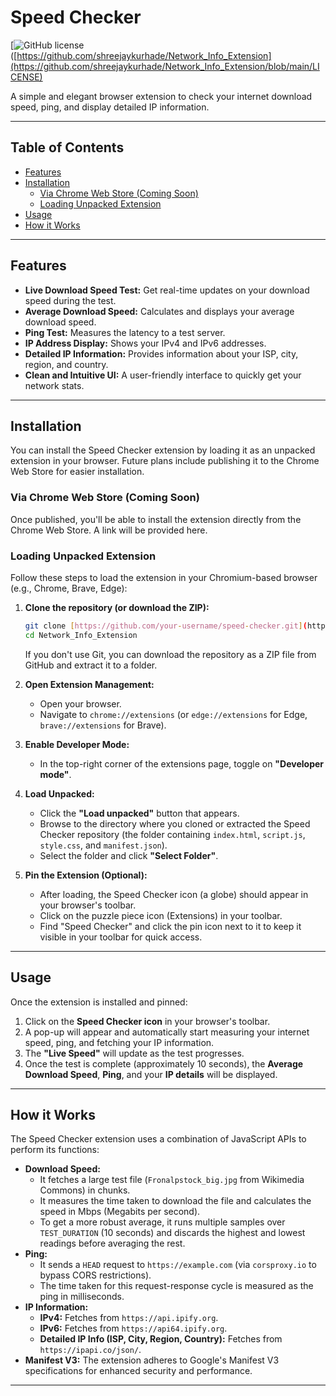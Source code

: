 # Speed Checker

[![GitHub license](https://img.shields.io/badge/license-MIT-blue.svg)([https://github.com/shreejaykurhade/Network_Info_Extension](https://github.com/shreejaykurhade/Network_Info_Extension/blob/main/LICENSE)


A simple and elegant browser extension to check your internet download speed, ping, and display detailed IP information.

---

## Table of Contents

-   [Features](#features)
-   [Installation](#installation)
    -   [Via Chrome Web Store (Coming Soon)](#via-chrome-web-store-coming-soon)
    -   [Loading Unpacked Extension](#loading-unpacked-extension)
-   [Usage](#usage)
-   [How it Works](#how-it-works)

---

## Features

* **Live Download Speed Test:** Get real-time updates on your download speed during the test.
* **Average Download Speed:** Calculates and displays your average download speed.
* **Ping Test:** Measures the latency to a test server.
* **IP Address Display:** Shows your IPv4 and IPv6 addresses.
* **Detailed IP Information:** Provides information about your ISP, city, region, and country.
* **Clean and Intuitive UI:** A user-friendly interface to quickly get your network stats.

---

## Installation

You can install the Speed Checker extension by loading it as an unpacked extension in your browser. Future plans include publishing it to the Chrome Web Store for easier installation.

### Via Chrome Web Store (Coming Soon)

Once published, you'll be able to install the extension directly from the Chrome Web Store. A link will be provided here.

### Loading Unpacked Extension

Follow these steps to load the extension in your Chromium-based browser (e.g., Chrome, Brave, Edge):

1.  **Clone the repository (or download the ZIP):**
    ```bash
    git clone [https://github.com/your-username/speed-checker.git](https://github.com/shreejaykurhade/Network_Info_Extension.git)
    cd Network_Info_Extension
    ```
    If you don't use Git, you can download the repository as a ZIP file from GitHub and extract it to a folder.

2.  **Open Extension Management:**
    * Open your browser.
    * Navigate to `chrome://extensions` (or `edge://extensions` for Edge, `brave://extensions` for Brave).

3.  **Enable Developer Mode:**
    * In the top-right corner of the extensions page, toggle on **"Developer mode"**.

4.  **Load Unpacked:**
    * Click the **"Load unpacked"** button that appears.
    * Browse to the directory where you cloned or extracted the Speed Checker repository (the folder containing `index.html`, `script.js`, `style.css`, and `manifest.json`).
    * Select the folder and click **"Select Folder"**.

5.  **Pin the Extension (Optional):**
    * After loading, the Speed Checker icon (a globe) should appear in your browser's toolbar.
    * Click on the puzzle piece icon (Extensions) in your toolbar.
    * Find "Speed Checker" and click the pin icon next to it to keep it visible in your toolbar for quick access.

---

## Usage

Once the extension is installed and pinned:

1.  Click on the **Speed Checker icon** in your browser's toolbar.
2.  A pop-up will appear and automatically start measuring your internet speed, ping, and fetching your IP information.
3.  The **"Live Speed"** will update as the test progresses.
4.  Once the test is complete (approximately 10 seconds), the **Average Download Speed**, **Ping**, and your **IP details** will be displayed.

---

## How it Works

The Speed Checker extension uses a combination of JavaScript APIs to perform its functions:

* **Download Speed:**
    * It fetches a large test file (`Fronalpstock_big.jpg` from Wikimedia Commons) in chunks.
    * It measures the time taken to download the file and calculates the speed in Mbps (Megabits per second).
    * To get a more robust average, it runs multiple samples over `TEST_DURATION` (10 seconds) and discards the highest and lowest readings before averaging the rest.
* **Ping:**
    * It sends a `HEAD` request to `https://example.com` (via `corsproxy.io` to bypass CORS restrictions).
    * The time taken for this request-response cycle is measured as the ping in milliseconds.
* **IP Information:**
    * **IPv4:** Fetches from `https://api.ipify.org`.
    * **IPv6:** Fetches from `https://api64.ipify.org`.
    * **Detailed IP Info (ISP, City, Region, Country):** Fetches from `https://ipapi.co/json/`.
* **Manifest V3:** The extension adheres to Google's Manifest V3 specifications for enhanced security and performance.

---
